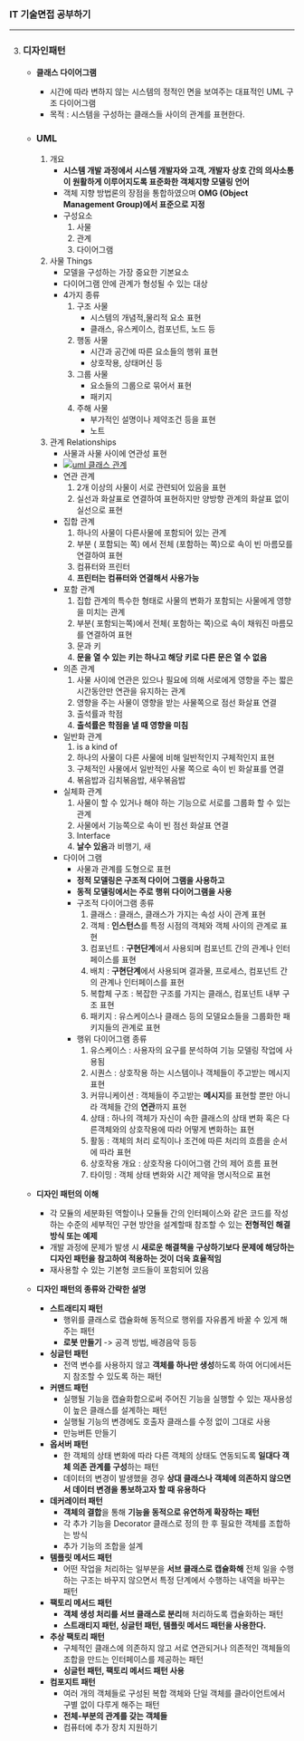 ### IT 기술면접 공부하기

---

3. ### 디자인패턴

	* **클래스 다이어그램**

		* 시간에 따라 변하지 않는 시스템의 정적인 면을 보여주는 대표적인 UML 구조 다이어그램
		* 목적 : 시스템을 구성하는 클래스들 사이의 관계를 표현한다.

	* ### UML

		1. 개요
			- **시스템 개발 과정에서 시스템 개발자와 고객, 개발자 상호 간의 의사소통이 원활하게 이루어지도록 표준화한 객체지향 모델링 언어**
			- 객체 지향 방법론의 장점을 통합하였으며 **OMG (Object Management Group)에서 표준으로 지정**
			- 구성요소
				1. 사물
				2. 관계
				3. 다이어그램
		2. 사물 Things
			- 모델을 구성하는 가장 중요한 기본요소
			- 다이어그램 안에 관계가 형성될 수 있는 대상
			- 4가지 종류
				1. 구조 사물
					- 시스템의 개념적,물리적 요소 표현
					- 클래스, 유스케이스, 컴포넌트, 노드 등
				2. 행동 사물
					- 시간과 공간에 따른 요소들의 행위 표현
					- 상호작용, 상태머신 등
				3. 그룹 사물
					- 요소들의 그룹으로 묶어서 표현
					- 패키지
				4. 주해 사물
					- 부가적인 설명이나 제약조건 등을 표현
					- 노트
		3. 관계 Relationships
			- 사물과 사물 사이에 연관성 표현
			- [![uml 클래스 관계](https://user-images.githubusercontent.com/52272332/89118961-3d580780-d4e5-11ea-8e32-960cfa7b1feb.png)](https://user-images.githubusercontent.com/52272332/89118961-3d580780-d4e5-11ea-8e32-960cfa7b1feb.png)
			- 연관 관계
				1. 2개 이상의 사물이 서로 관련되어 있음을 표현
				2. 실선과 화살표로 연결하여 표현하지만 양방향 관계의 화살표 없이 실선으로 표현
			- 집합 관계
				1. 하나의 사물이 다른사물에 포함되어 있는 관계
				2. 부분 ( 포함되는 쪽) 에서 전체 (포함하는 쪽)으로 속이 빈 마름모를 연결하여 표현
				3. 컴퓨터와 프린터
				4. **프린터는 컴퓨터와 연결해서 사용가능**
			- 포함 관계
				1. 집합 관계의 특수한 형태로 사물의 변화가 포함되는 사물에게 영향을 미치는 관계
				2. 부분( 포함되는쪽)에서 전체( 포함하는 쪽)으로 속이 채워진 마름모를 연결하여 표현
				3. 문과 키
				4. **문을 열 수 있는 키는 하나고 해당 키로 다른 문은 열 수 없음**
			- 의존 관계
				1. 사물 사이에 연관은 있으나 필요에 의해 서로에게 영향을 주는 짧은 시간동안만 연관을 유지하는 관계
				2. 영향을 주는 사물이 영향을 받는 사물쪽으로 점선 화살표 연결
				3. 출석률과 학점
				4. **출석률은 학점을 낼 때 영향을 미침**
			- 일반화 관계
				1. is a kind of
				2. 하나의 사물이 다른 사물에 비해 일반적인지 구체적인지 표현
				3. 구체적인 사물에서 일반적인 사물 쪽으로 속이 빈 화살표를 연결
				4. 볶음밥과 김치볶음밥, 새우볶음밥
			- 실체화 관계
				1. 사물이 할 수 있거나 해야 하는 기능으로 서로를 그룹화 할 수 있는 관계
				2. 사물에서 기능쪽으로 속이 빈 점선 화살표 연결
				3. Interface
				4. **날수 있음**과 비행기, 새
			- 다이어 그램
				- 사물과 관계를 도형으로 표현
				- **정적 모델링은 구조적 다이어 그램을 사용하고**
				- **동적 모델링에서는 주로 행위 다이어그램을 사용**
				- 구조적 다이어그램 종류
					1. 클래스 : 클래스, 클래스가 가지는 속성 사이 관계 표현
					2. 객체 : **인스턴스**를 특정 시점의 객체와 객체 사이의 관계로 표현
					3. 컴포넌트 : **구현단계**에서 사용되며 컴포넌트 간의 관계나 인터페이스를 표현
					4. 배치 : **구현단계**에서 사용되며 결과물, 프로세스, 컴포넌트 간의 관계나 인터페이스를 표현
					5. 복합체 구조 : 복잡한 구조를 가지는 클래스, 컴포넌트 내부 구조 표현
					6. 패키지 : 유스케이스나 클래스 등의 모델요소들을 그룹화한 패키지들의 관계로 표현
				- 행위 다이어그램 종류
					1. 유스케이스 : 사용자의 요구를 분석하여 기능 모델링 작업에 사용됨
					2. 시퀀스 : 상호작용 하는 시스템이나 객체들이 주고받는 메시지 표현
					3. 커뮤니케이션 : 객체들이 주고받는 **메시지**를 표현할 뿐만 아니라 객체들 간의 **연관**까지 표현
					4. 상태 : 하나의 객체가 자신이 속한 클래스의 상태 변화 혹은 다른객체와의 상호작용에 따라 어떻게 변화하는 표현
					5. 활동 : 객체의 처리 로직이나 조건에 따른 처리의 흐름을 순서에 따라 표현
					6. 상호작용 개요 : 상호작용 다이어그램 간의 제어 흐름 표현
					7. 타이밍 : 객체 상태 변화와 시간 제약을 명시적으로 표현

	* **디자인 패턴의 이해**

		* 각 모듈의 세분화된 역할이나 모듈들 간의 인터페이스와 같은 코드를 작성하는 수준의 세부적인 구현 방안을 설계할때 참조할 수 있는 **전형적인 해결 방식 또는 예제**
		* 개발 과정에 문제가 발생 시 **새로운 해결책을 구상하기보다 문제에 해당하는 디자인 패턴을 참고하여 적용하는 것이 더욱 효율적임**
		* 재사용할 수 있는 기본형 코드들이 포함되어 있음

	* **디자인 패턴의 종류와 간략한 설명**

		* **스트래티지 패턴**
			* 행위를 클래스로 캡슐화해 동적으로 행위를 자유롭게 바꿀 수 있게 해주는 패턴
			* **로봇 만들기** -> 공격 방법, 배경음악 등등
		* **싱글턴 패턴**
			* 전역 변수를 사용하지 않고 **객체를 하나만 생성**하도록 하여 어디에서든지 참조할 수 있도록 하는 패턴
		* **커맨드 패턴**
			* 실행될 기능을 캡슐화함으로써 주어진 기능을 실행할 수 있는 재사용성이 높은 클래스를 설계하는 패턴
			* 실행될 기능의 변경에도 호출자 클래스를 수정 없이 그대로 사용
			* 만능버튼 만들기
		* **옵서버 패턴**
			* 한 객체의 상태 변화에 따라 다른 객체의 상태도 연동되도록 **일대다 객체 의존 관계를 구성**하는 패턴
			* 데이터의 변경이 발생했을 경우 **상대 클래스나 객체에 의존하지 않으면서 데이터 변경을 통보하고자 할 때 유용하다**
		* **데커레이터 패턴**
			* **객체의 결합**을 통해 **기능을 동적으로 유연하게 확장하는 패턴**
			* 각 추가 기능을 Decorator 클래스로 정의 한 후 필요한 객체를 조합하는 방식
			* 추가 기능의 조합을 설계
		* **템플릿 메서드 패턴**
			* 어떤 작업을 처리하는 일부분을 **서브 클래스로 캡슐화해** 전체 일을 수행하는 구조는 바꾸지 않으면서 특정 단계에서 수행하는 내역을 바꾸는 패턴
		* **팩토리 메서드 패턴**
			* **객체 생성 처리를 서브 클래스로 분리**해 처리하도록 캡슐화하는 패턴
			* **스트래티지 패턴, 싱글턴 패턴, 템플릿 메서드 패턴을 사용한다.**
		* **추상 팩토리 패턴**
			* 구체적인 클래스에 의존하지 않고 서로 연관되거나 의존적인 객체들의 조합을 만드는 인터페이스를 제공하는 패턴
			* **싱글턴 패턴, 팩토리 메서드 패턴 사용**
		* **컴포지트 패턴**
			* 여러 개의 객체들로 구성된 복합 객체와 단일 객체를 클라이언트에서 구별 없이 다루게 해주는 패턴
			* **전체-부분의 관계를 갖는 객체들**
			* 컴퓨터에 추가 장치 지원하기